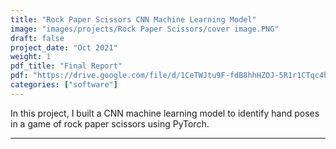 ```yaml
---
title: "Rock Paper Scissors CNN Machine Learning Model"
image: "images/projects/Rock Paper Scissors/cover image.PNG"
draft: false
project_date: "Oct 2021"
weight: 1
pdf_title: "Final Report"
pdf: "https://drive.google.com/file/d/1CeTWJtu9F-fdB8hhHZOJ-5R1r1CTqc4h/preview"
categories: ["software"]
---
```

In this project, I built a CNN machine learning model to identify hand poses in a game of rock paper scissors using PyTorch.

---